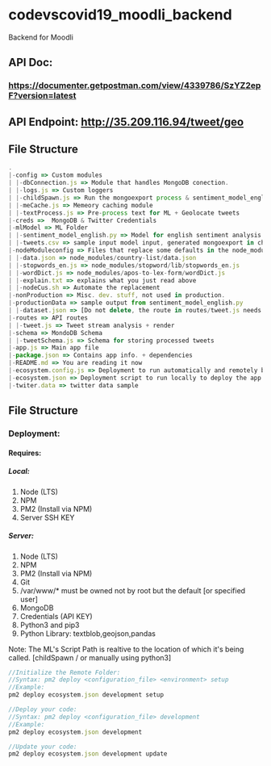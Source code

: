 # codevscovid19_moodli_backend

Backend for Moodli

## API Doc:
### https://documenter.getpostman.com/view/4339786/SzYZ2epF?version=latest

## API Endpoint: http://35.209.116.94/tweet/geo

## File Structure

```javascript
.
|-config => Custom modules
| |-dbConnection.js => Module that handles MongoDB conection.
| |-logs.js => Custom loggers
| |-childSpawn.js => Run the mongoexport process & sentiment_model_english.py
| |-meCache.js => Memeory caching module
| |-textProcess.js => Pre-process text for ML + Geolocate tweets
|-creds =>  MongoDB & Twitter Credentials
|-mlModel => ML Folder
| |-sentiment_model_english.py => Model for english sentiment analysis
| |-tweets.csv => sample input model input, generated mongoexport in childSpawn.js
|-nodeModuleconfig => Files that replace some defaults in the node_modules floder
| |-data.json => node_modules/country-list/data.json
| |-stopwords_en.js => node_modules/stopword/lib/stopwords_en.js
| |-wordDict.js => node_modules/apos-to-lex-form/wordDict.js
| |-explain.txt => explains what you just read above
| |-nodeCus.sh => Automate the replacement
|-nonProduction => Misc. dev. stuff, not used in production.
|-productionData => sample output from sentiment_model_english.py
| |-dataset.json => [Do not delete, the route in routes/tweet.js needs it!]
|-routes => API routes
| |-tweet.js => Tweet stream analysis + render
|-schema => MondoDB Schema
| |-tweetSchema.js => Schema for storing processed tweets
|-app.js => Main app file
|-package.json => Contains app info. + dependencies
|-README.md => You are reading it now
|-ecosystem.config.js => Deployment to run automatically and remotely by the VM [AWS]
|-ecosystem.json => Deployment script to run locally to deploy the app [AWS]
|-twiter.data => twitter data sample
```

## File Structure

### Deployment:

#### Requires:

##### Local:

1. Node (LTS)
2. NPM
3. PM2 (Install via NPM)
4. Server SSH KEY

##### Server:

1. Node (LTS)
2. NPM
3. PM2 (Install via NPM)
4. Git
5. /var/www/\* must be owned not by root but the default [or specified user]
6. MongoDB
7. Credentials (API KEY)
8. Python3 and pip3
9. Python Library: textblob,geojson,pandas

Note: The ML's Script Path is realtive to the location of which it's being called. [childSpawn / or manually using python3]

```javascript
//Initialize the Remote Folder:
//Syntax: pm2 deploy <configuration_file> <environment> setup
//Example:
pm2 deploy ecosystem.json development setup

//Deploy your code:
//Syntax: pm2 deploy <configuration_file> development
//Example:
pm2 deploy ecosystem.json development

//Update your code:
pm2 deploy ecosystem.json development update
```
